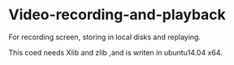 # Video-recording-and-playback
For recording screen, storing in local disks and replaying.

This coed needs Xlib and zlib ,and is writen in ubuntu14.04 x64.
